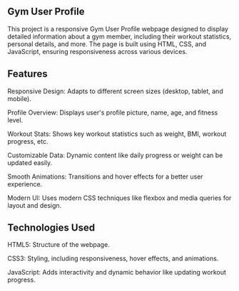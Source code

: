 Gym User Profile
-----------------
This project is a responsive Gym User Profile webpage designed to display detailed information about a gym member, including their workout statistics, personal details, and more. The page is built using HTML, CSS, and JavaScript, ensuring responsiveness across various devices.

Features
---------
Responsive Design: Adapts to different screen sizes (desktop, tablet, and mobile).

Profile Overview: Displays user's profile picture, name, age, and fitness level.

Workout Stats: Shows key workout statistics such as weight, BMI, workout progress, etc.

Customizable Data: Dynamic content like daily progress or weight can be updated easily.

Smooth Animations: Transitions and hover effects for a better user experience.

Modern UI: Uses modern CSS techniques like flexbox and media queries for layout and design.

Technologies Used
------------------
HTML5: Structure of the webpage.

CSS3: Styling, including responsiveness, hover effects, and animations.

JavaScript: Adds interactivity and dynamic behavior like updating workout progress.  
